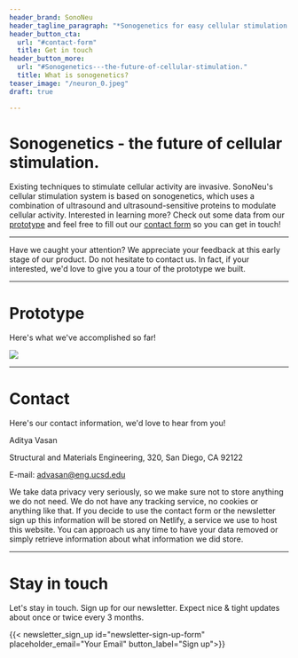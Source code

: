 ```yaml
---
header_brand: SonoNeu
header_tagline_paragraph: "*Sonogenetics for easy cellular stimulation.*"
header_button_cta:
  url: "#contact-form"
  title: Get in touch
header_button_more:
  url: "#Sonogenetics---the-future-of-cellular-stimulation."
  title: What is sonogenetics?
teaser_image: "/neuron_0.jpeg"
draft: true

---
```

# Sonogenetics - the future of cellular stimulation.

Existing techniques to stimulate cellular activity are invasive. SonoNeu's cellular stimulation system is based on sonogenetics, which uses a combination of ultrasound and ultrasound-sensitive proteins to modulate cellular activity. Interested in learning more? Check out some data from our [prototype](#prototype) and feel free to fill out our [contact form](#contact-form) so you can get in touch!

***

Have we caught your attention? We appreciate your feedback at this early stage of our product. Do not hesitate to contact us. In fact, if your interested, we'd love to give you a tour of the prototype we built.

***

# Prototype

Here's what we've accomplished so far!

![](/headmounted_website.png)

***

# Contact

Here's our contact information, we'd love to hear from you!

Aditya Vasan

Structural and Materials Engineering, 320, San Diego, CA 92122

E-mail: advasan@eng.ucsd.edu

We take data privacy very seriously, so we make sure not to store anything we do not need. We do not have any tracking service, no cookies or anything like that. If you decide to use the contact form or the newsletter sign up this information will be stored on Netlify, a service we use to host this website. You can approach us any time to have your data removed or simply retrieve information about what information we did store.

***

# Stay in touch

Let's stay in touch. Sign up for our newsletter. Expect nice & tight updates about once or twice every 3 months.

{{< newsletter_sign_up id="newsletter-sign-up-form" placeholder_email="Your Email" button_label="Sign up">}}